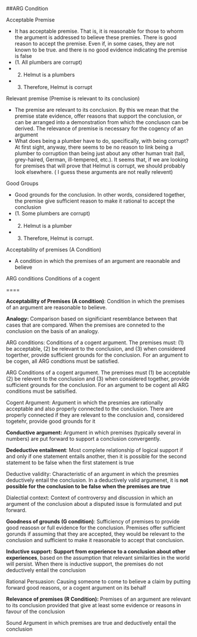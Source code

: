 
##ARG Condition

Acceptable Premise
 * It has acceptable premise. That is, it is reasonable for those to whorm the argument is addressed to believe these premies. There is good reason to accept the premise. Even if, in some cases, they are not known to be true. and there is no good evidence indicating the premise is false	
 * (1. All plumbers are corrupt)
 * 2. Helmut is a plumbers
 * 3. Therefore, Helmut is corrupt

Relevant premise (Premise is relevant to its conclusion)
 * The premise are relevant to its conclusion. By this we mean that the premise state evidence, offer reasons that support the conclusion, or can be arranged into a demonstration from which the concluson can be derived. The relevance of premise is necessary for the cogency of an argument
* What does being a plumber have to do, specifically, with being corrupt? At first sight, anyway, there seems to be no reason to link being a plumber to corruption than being just about any other human trait (tall, grey-haired, German, ill-tempered, etc.). It seems that, if we are looking for premises that will prove that Helmut is corrupt, we should probably look elsewhere. ( I guess these arguments are not really relevent)


Good Groups 
 * Good grounds for the conclusion. In other words, considered together, the premise give sufficient reason to make it rational to accept the conclusion
 * (1. Some plumbers are corrupt)
 * 2. Helmut is a plumber
 * 3. Therefore, Helmut is corrupt.


Acceptability of premises (A Condition)
* A condition in which the premises of an argument are reaonable and believe

ARG conditions Conditions of a cogent 

====

**Acceptability of Premises (A condition)**: Condition in which the premises of an argument are reasonable to believe.

**Analogy:** Comparison based on significiant resemblance between that cases that are compared. When the premises are conneted to the conclusion on the basis of an analogy.

ARG conditions: Conditions of a cogent argument. The premises must: (1) be acceptable, (2) be relevant to the conclusion, and (3) when considered togerther, provide sufficient grounds for the conclusion. For an argument to be cogen, all ARG condtions must be satisfied.

ARG Conditions of a cogent argument. The premises must (1) be acceptable (2) be relevent to the conclusion and (3) when considered together, provide sufficient grounds for the conclusion. For an argument to be cogent all ARG conditions must be satisified.

Cogent Argument: Argument in which the presmies are rationally acceptable and also properly connected to the conclusion. There are properly connected if they are relevant to the conclusion and, considered togetehr, provide good grounds for it

**Conductive argument:** Argument in which premises (typically several in numbers) are put forward to support a conclusion convergently. 

**Dedeductive entailment**: Most complete relationship of logical support if and only if one statement entails another, then it is possible for the second statement to be false when the first statement is true

Deductive validity: Characteristic of an argument in which the presmies deductively entail the conclusion. In a deductively valid argumenet, it is **not possible for the conclusion to be false when the premises are true**

Dialectial context:  Context of controversy and discussion in which an argument of the conclusion about a disputed issue is formulated and put forward.

**Goodness of grounds (G condition)**: Sufficiency of premises to provide good reasosn or full evidence for the conclusion.
Premises offer sufficient gorunds if assuming that they are accepted, they would be relevant to the conclusion and sufficient to make it reasonable to accept that conclusion.

**Inductive support:**  **Support from experience to a conclusion about other experiences**, based on the assumption that relevant similarities in the world will persist. When there is inductive support, the premises do not deductively entail the conclusion

Rational Persuasion: Causing someone to come to believe a claim by putting forward good reasons, or a cogent argument on its behalf

**Relevance of premises (R Condition):** Premises of an argument are relevant to its conclusion provided that give at least some evidence or reasons in favour of the conclusion

Sound Argument in which premises are true and deductively entail the conclusion



